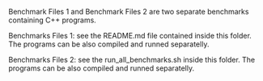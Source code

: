 Benchmark Files 1 and Benchmark Files 2 are two separate benchmarks containing C++ programs.

Benchmarks Files 1: see the README.md file contained inside this folder. The programs can be also compiled and runned separatelly.

Benchmarks Files 2: see the run_all_benchmarks.sh inside this folder. The programs can be also compiled and runned separatelly.

